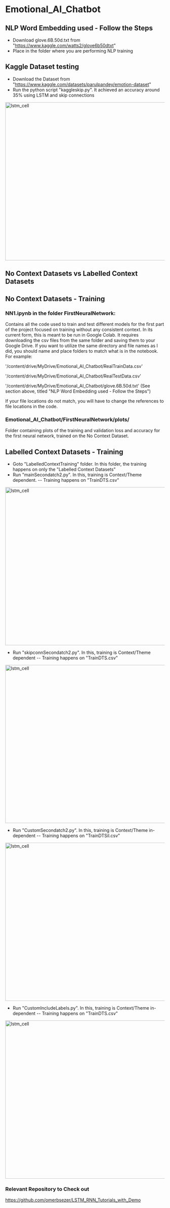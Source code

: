 # Emotional_AI_Chatbot

## NLP Word Embedding used - Follow the Steps
- Download glove.6B.50d.txt from "https://www.kaggle.com/watts2/glove6b50dtxt"
- Place in the folder where you are performing NLP training

## Kaggle Dataset testing
- Download the Dataset from "https://www.kaggle.com/datasets/parulpandey/emotion-dataset"
- Run the python script "kaggleskip.py". It achieved an accuracy around 35% using LSTM and skip connections
<img width="886" height="500" alt="lstm_cell" src="https://user-images.githubusercontent.com/16485542/167322294-7699c946-d297-4b55-a026-f1e913c8eb1c.png">

## No Context Datasets vs Labelled Context Datasets

## No Context Datasets - Training
### NN1.ipynb in the folder FirstNeuralNetwork:

Contains all the code used to train and test different models for the first part of the project focused on training without any consistent context. In its current form, this is meant to be run in Google Colab. It requires downloading the csv files from the same folder and saving them to your Google Drive. If you want to utilize the same directory and file names as I did, you should name and place folders to match what is in the notebook. For example:

'/content/drive/MyDrive/Emotional_AI_Chatbot/RealTrainData.csv'

'/content/drive/MyDrive/Emotional_AI_Chatbot/RealTestData.csv'

'/content/drive/MyDrive/Emotional_AI_Chatbot/glove.6B.50d.txt' (See section above, titled "NLP Word Embedding used - Follow the Steps")

If your file locations do not match, you will have to change the references to file locations in the code.

### Emotional_AI_Chatbot/FirstNeuralNetwork/plots/

Folder containing plots of the training and validation loss and accuracy for the first neural network, trained on the No Context Dataset.



## Labelled Context Datasets - Training
- Goto "LabelledContextTraining" folder. In this folder, the training happens on only the "Labelled Context Datasets"
- Run "mainSecondatch2.py". In this, training is Context/Theme dependent.
-- Training happens on "TrainDTS.csv"
<img width="886" height="500" alt="lstm_cell" src="https://user-images.githubusercontent.com/16485542/167322865-c1646cdf-1629-46f0-a36d-ec49c901f282.png">

- Run "skipconnSecondatch2.py". In this, training is Context/Theme dependent
-- Training happens on "TrainDTS.csv"
<img width="886" height="500" alt="lstm_cell" src="https://user-images.githubusercontent.com/16485542/167322909-b88aff9c-60bc-4e43-816d-858517a68c78.png">

- Run "CustomSecondatch2.py". In this, training is Context/Theme in-dependent
-- Training happens on "TrainDTSil.csv"
<img width="886" height="500" alt="lstm_cell" src="https://user-images.githubusercontent.com/16485542/167322979-21894d9a-21ee-4997-b166-eff1497e6b6d.png">

- Run "CustomIncludeLabels.py". In this, training is Context/Theme in-dependent
-- Training happens on "TrainDTS.csv"
<img width="886" height="500" alt="lstm_cell" src="https://user-images.githubusercontent.com/16485542/167322931-6ba744e4-3308-4371-97e9-dac3da32118a.png">


### Relevant Repository to Check out
https://github.com/omerbsezer/LSTM_RNN_Tutorials_with_Demo


